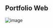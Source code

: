 <h2>Portfolio Web</h2>

![image](https://github.com/user-attachments/assets/63912003-cefb-4d7d-b825-3bc23b0d9496)
